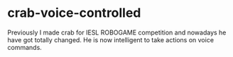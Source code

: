 # crab-voice-controlled
Previously I made crab for IESL ROBOGAME competition and nowadays he have got totally changed. He is now intelligent to take actions on voice commands. 
